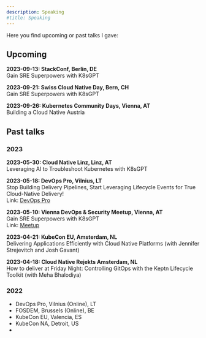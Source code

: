 ```yaml
---
description: Speaking
#title: Speaking
---
```

Here you find upcoming or past talks I gave:

## Upcoming
**2023-09-13: StackConf, Berlin, DE** <br />
Gain SRE Superpowers with K8sGPT <br />

**2023-09-21: Swiss Cloud Native Day, Bern, CH** <br />
Gain SRE Superpowers with K8sGPT <br />

**2023-09-26: Kubernetes Community Days, Vienna, AT** <br />
Building a Cloud Native Austria <br />

## Past talks

### 2023
**2023-05-30: Cloud Native Linz, Linz, AT** <br />
Leveraging AI to Troubleshoot Kubernetes with K8sGPT <br />

**2023-05-18: DevOps Pro, Vilnius, LT** <br />
Stop Building Delivery Pipelines, Start Leveraging Lifecycle Events for True Cloud-Native Delivery! <br />
Link: [DevOps Pro](https://events.pinetool.ai/2928/#sessions/99177)

**2023-05-10: Vienna DevOps & Security Meetup, Vienna, AT** <br /> Gain SRE Superpowers with K8sGPT <br/>
Link: [Meetup](https://www.meetup.com/vienna-devops-security/events/292658783/)

**2023-04-21: KubeCon EU, Amsterdam, NL** <br /> 
Delivering Applications Efficiently with Cloud Native Platforms (with Jennifer Strejevitch and Josh Gavant)

**2023-04-18: Cloud Native Rejekts Amsterdam, NL** <br />
How to deliver at Friday Night: Controlling GitOps with the Keptn Lifecycle Toolkit (with Meha Bhalodiya)

### 2022
* DevOps Pro, Vilnius (Online), LT
* FOSDEM, Brussels (Online), BE
* KubeCon EU, Valencia, ES
* KubeCon NA, Detroit, US
* 



